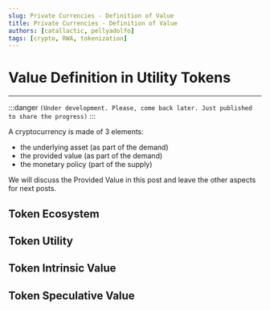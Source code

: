 ```yaml
---
slug: Private Currencies - Definition of Value
title: Private Currencies - Definition of Value
authors: [catallactic, pellyadolfo]
tags: [crypto, RWA, tokenization]
---
```


# Value Definition in Utility Tokens
---

:::danger
`(Under development. Please, come back later. Just published to share the progress)`
:::

A cryptocurrency is made of 3 elements:
- the underlying asset (as part of the demand)
- the provided value (as part of the demand)
- the monetary policy (part of the supply)

We will discuss the Provided Value in this post and leave the other aspects for next posts.

<!-- truncate -->

## Token Ecosystem


## Token Utility


## Token Intrinsic Value


## Token Speculative Value

